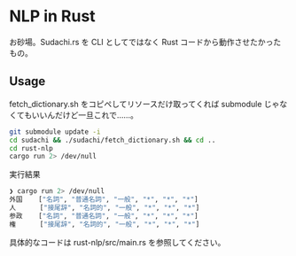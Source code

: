 # NLP in Rust

お砂場。Sudachi.rs を CLI としてではなく Rust コードから動作させたかったもの。

## Usage

fetch_dictionary.sh をコピペしてリソースだけ取ってくれば submodule じゃなくてもいいんだけど一旦これで……。

```sh
git submodule update -i
cd sudachi && ./sudachi/fetch_dictionary.sh && cd ..
cd rust-nlp
cargo run 2> /dev/null
```

実行結果

```sh
❯ cargo run 2> /dev/null
外国    ["名詞", "普通名詞", "一般", "*", "*", "*"]
人      ["接尾辞", "名詞的", "一般", "*", "*", "*"]
参政    ["名詞", "普通名詞", "一般", "*", "*", "*"]
権      ["接尾辞", "名詞的", "一般", "*", "*", "*"]
```

具体的なコードは rust-nlp/src/main.rs を参照してください。
